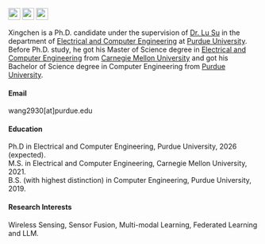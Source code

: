 
[<img src="https://img.icons8.com/?size=100&id=okYCvWotC0uX&format=png&color=000000" width="24" height="24">](https://scholar.google.com/citations?user=D4uZzUUAAAAJ&hl=en)
[<img src="https://img.icons8.com/color/48/000000/linkedin.png" width="24" height="24">](https://www.linkedin.com/in/xingchen-wang-95570b148/)
[<img src="https://img.icons8.com/color/48/000000/twitter.png" width="24" height="24">](https://x.com/Xingchen0014)


Xingchen is a Ph.D. candidate under the supervision of [Dr. Lu Su](https://engineering.purdue.edu/~lusu/) in the department of [Electrical and Computer Engineering](https://engineering.purdue.edu/ECE) at [Purdue University](https://www.purdue.edu/). Before Ph.D. study, he got his Master of Science degree in [Electrical and Computer Engineering](https://www.ece.cmu.edu/) from [Carnegie Mellon University](https://www.cmu.edu/) and got his Bachelor of Science degree in Computer Engineering from [Purdue University](https://www.purdue.edu/).

#### Email
wang2930[at]purdue.edu

#### Education

Ph.D in Electrical and Computer Engineering, Purdue University, 2026 (expected). \
M.S. in Electrical and Computer Engineering, Carnegie Mellon University, 2021. \
B.S. (with highest distinction) in Computer Engineering, Purdue University, 2019. 

#### Research Interests
Wireless Sensing, Sensor Fusion, Multi-modal Learning, Federated Learning and LLM.

